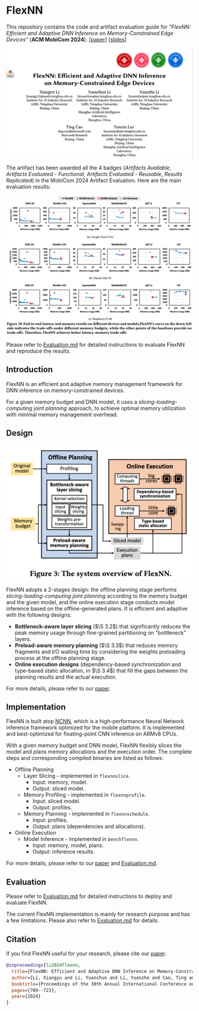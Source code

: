 # FlexNN

This repository contains the code and artifact evaluation guide for *"FlexNN: Efficient and Adaptive DNN Inference on Memory-Constrained Edge Devices"* (**ACM MobiCom 2024**). [[paper]](https://dl.acm.org/doi/abs/10.1145/3636534.3649391) [[slides]](assets/FlexNN-MobiCom.pdf)

![paper-title](<assets/paper-title.png>)

The artifact has been awarded all the 4 badges (*Artifacts Available*, *Artifacts Evaluated - Functional*, *Artifacts Evaluated - Reusable*, *Results Replicated*) in the MobiCom 2024 Artifact Evaluation. Here are the main evaluation results:

![end-to-end](<assets/end-to-end.png>)

Please refer to [Evaluation.md](Evaluation.md) for detailed instructions to evaluate FlexNN and reproduce the results.

## Introduction

FlexNN is an efficient and adaptive memory management framework for DNN inference on memory-constrained devices.

For a given memory budget and DNN model, it uses a *slicing-loading-computing joint planning* approach, to achieve optimal memory utilization with minimal memory management overhead.

## Design

![overview](<assets/overview.png>)

FlexNN adopts a 2-stages design: the offline planning stage performs *slicing-loading-computing
joint planning* according to the memory budget and the given model, and the online execution stage conducts model inference based on the offline-generated plans. It is efficient and adaptive with the following designs:

- **Bottleneck-aware layer slicing** ($\S 3.2$) that significantly reduces the peak memory usage through fine-grained partitioning on "bottleneck" layers.
- **Preload-aware memory planning** ($\S 3.3$) that reduces memory fragments and I/O waiting time by considering the weights preloading process at the offline planning stage.
- **Online execution designs** (dependency-based synchronization and type-based static allocation, in $\S 3.4$) that fill the gaps between the planning results and the actual execution.

For more details, please refer to our [paper](https://dl.acm.org/doi/pdf/10.1145/3636534.3649391).

## Implementation

FlexNN is built atop [NCNN](https://github.com/Tencent/ncnn), which is a high-performance Neural Network inference framework optimized for the mobile platform. It is implemented and best-optimized for floating-point CNN inference on ARMv8 CPUs.

With a given memory budget and DNN model, FlexNN flexibly slices the model and plans memory allocations and the execution order. The complete steps and corresponding compiled binaries are listed as follows:

- Offline Planning
  - Layer Slicing - implemented in `flexnnslice`.
    - Input: memory, model.
    - Output: sliced model.
  - Memory Profiling - implemented in `flexnnprofile`.
    - Input: sliced model.
    - Output: profiles.
  - Memory Planning - implemented in `flexnnschedule`.
    - Input: profiles.
    - Output: plans (dependencies and allocations).
- Online Execution
  - Model Inference - implemented in `benchflexnn`.
    - Input: memory, model, plans.
    - Output: inference results.

For more details, please refer to our [paper](https://dl.acm.org/doi/pdf/10.1145/3636534.3649391) and [Evaluation.md](Evaluation.md).

## Evaluation

Please refer to [Evaluation.md](Evaluation.md) for detailed instructions to deploy and evaluate FlexNN.

The current FlexNN implementation is mainly for research purpose and has a few limitations. Please also refer to [Evaluation.md](Evaluation.md) for details.

## Citation

If you find FlexNN useful for your research, please cite our [paper](https://dl.acm.org/doi/pdf/10.1145/3636534.3649391).

```bibtex
@inproceedings{li2024flexnn,
  title={FlexNN: Efficient and Adaptive DNN Inference on Memory-Constrained Edge Devices},
  author={Li, Xiangyu and Li, Yuanchun and Li, Yuanzhe and Cao, Ting and Liu, Yunxin},
  booktitle={Proceedings of the 30th Annual International Conference on Mobile Computing and Networking},
  pages={709--723},
  year={2024}
}
```

